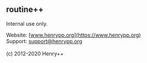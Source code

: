 ## routine++

Internal use only.

Website: [www.henrypp.org](https://www.henrypp.org)<br />
Support: support@henrypp.org<br />
<br />
(c) 2012-2020 Henry++
